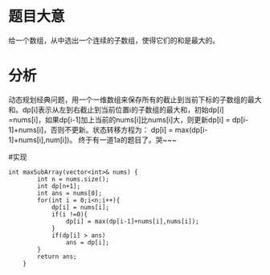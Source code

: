 # 题目大意
给一个数组，从中选出一个连续的子数组，使得它们的和是最大的。

# 分析
动态规划经典问题，用一个一维数组来保存所有的截止到当前下标的子数组的最大和。dp[i]表示从左到右截止到当前位置i的子数组的最大和，初始dp[i] =nums[i]，如果dp[i-1]加上当前的nums[i]比nums[i]大，则更新dp[i] = dp[i-1]+nums[i]，否则不更新。状态转移方程为：
dp[i] = max(dp[i-1]+nums[i],num[i])。
终于有一道1a的题目了。哭~~~

#实现
```
int maxSubArray(vector<int>& nums) {
        int n = nums.size();
        int dp[n+1];
        int ans = nums[0];
        for(int i = 0;i<n;i++){
            dp[i] = nums[i];
            if(i !=0){
                dp[i] = max(dp[i-1]+nums[i],nums[i]);
            }
            if(dp[i] > ans)
                ans = dp[i];
        }
        return ans;
    }
```